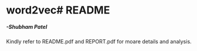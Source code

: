 # word2vec# README

##### -Shubham Patel

Kindly refer to README.pdf and REPORT.pdf for moare details and analysis.

